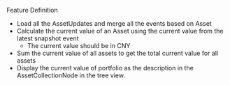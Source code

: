 Feature Definition
- Load all the AssetUpdates and merge all the events based on Asset
- Calculate the current value of an Asset using the current value from the latest snapshot event
    - The current value should be in CNY
- Sum the current value of all assets to get the total current value for all assets
- Display the current value of portfolio as the description in the AssetCollectionNode in the tree view.
